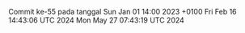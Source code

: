 Commit ke-55 pada tanggal Sun Jan 01 14:00 2023 +0100
Fri Feb 16 14:43:06 UTC 2024
Mon May 27 07:43:19 UTC 2024

